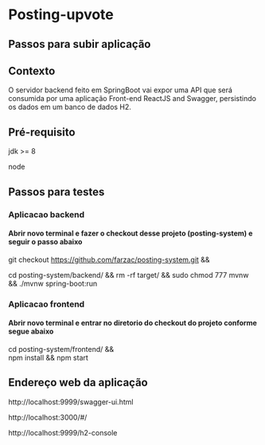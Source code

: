 #                                                          Posting-upvote
                                                          

## Passos para subir aplicação
               
                                   
## Contexto
O servidor backend feito em SpringBoot vai expor uma API que será consumida por uma aplicação Front-end ReactJS and Swagger, persistindo os dados em um banco de dados H2.


## Pré-requisito

jdk >= 8 

node


## Passos para testes

### Aplicacao backend

#### Abrir novo terminal e fazer o checkout desse projeto (posting-system) e seguir o passo abaixo

git checkout https://github.com/farzac/posting-system.git  &&


cd posting-system/backend/   &&
rm -rf target/  &&
sudo chmod 777 mvnw  &&
./mvnw spring-boot:run






### Aplicacao frontend


#### Abrir novo terminal e entrar no diretorio do checkout do projeto conforme segue abaixo

cd posting-system/frontend/   &&   
npm install  &&
npm start






## Endereço web da aplicação

http://localhost:9999/swagger-ui.html


http://localhost:3000/#/


http://localhost:9999/h2-console

